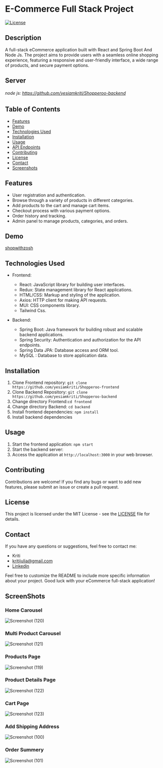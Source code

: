 # E-Commerce Full Stack Project

[![License](https://img.shields.io/badge/license-MIT-blue.svg)](https://opensource.org/licenses/MIT)

## Description

A full-stack eCommerce application built with React and Spring Boot And Node Js. The project aims to provide users with a seamless online shopping experience, featuring a responsive and user-friendly interface, a wide range of products, and secure payment options.

## Server

###### node js: https://github.com/yesiamkriti/Shopperoo-backend

## Table of Contents

- [Features](#features)
- [Demo](#demo)
- [Technologies Used](#technologies-used)
- [Installation](#installation)
- [Usage](#usage)
- [API Endpoints](#api-endpoints)
- [Contributing](#contributing)
- [License](#license)
- [Contact](#contact)
- [Screenshots](#screenshots)

## Features

- User registration and authentication.
- Browse through a variety of products in different categories.
- Add products to the cart and manage cart items.
- Checkout process with various payment options.
- Order history and tracking.
- Admin panel to manage products, categories, and orders.

## Demo

[shopwithzosh](https://Shopperoo-backend.vercel.app/)

## Technologies Used

- Frontend:

  - React: JavaScript library for building user interfaces.
  - Redux: State management library for React applications.
  - HTML/CSS: Markup and styling of the application.
  - Axios: HTTP client for making API requests.
  - MUI: CSS components library.
  - Tailwind Css.

- Backend:
  - Spring Boot: Java framework for building robust and scalable backend applications.
  - Spring Security: Authentication and authorization for the API endpoints.
  - Spring Data JPA: Database access and ORM tool.
  - MySQL : Database to store application data.

## Installation

1. Clone Frontend repository: `git clone https://github.com/yesiamkriti/Shopperoo-frontend`
2. Clone Backend Repository: `git clone https://github.com/yesiamkriti/Shopperoo-backend`
3. Change directory Frontend:`cd frontend`
4. Change directory Backend: `cd backend`
5. Install frontend dependencies: `npm install`
6. Install backend dependencies

## Usage

1. Start the frontend application: `npm start`
2. Start the backend server:
3. Access the application at `http://localhost:3000` in your web browser.

## Contributing

Contributions are welcome! If you find any bugs or want to add new features, please submit an issue or create a pull request.

## License

This project is licensed under the MIT License - see the [LICENSE](LICENSE) file for details.

## Contact

If you have any questions or suggestions, feel free to contact me:

- Kriti
- kritijulia@gmail.com
- [Linkedin](https://www.linkedin.com/in/kriti-a89644252/)

Feel free to customize the README to include more specific information about your project. Good luck with your eCommerce full-stack application!

## ScreenShots

### Home Carousel

![Screenshot (120)](#)

### Multi Product Carousel

![Screenshot (121)](#)

### Products Page

![Screenshot (119)](#)

### Product Details Page

![Screenshot (122)](#)

### Cart Page

![Screenshot (123)](#)

### Add Shipping Address

![Screenshot (100)](#)

### Order Summery

![Screenshot (101)](#)
